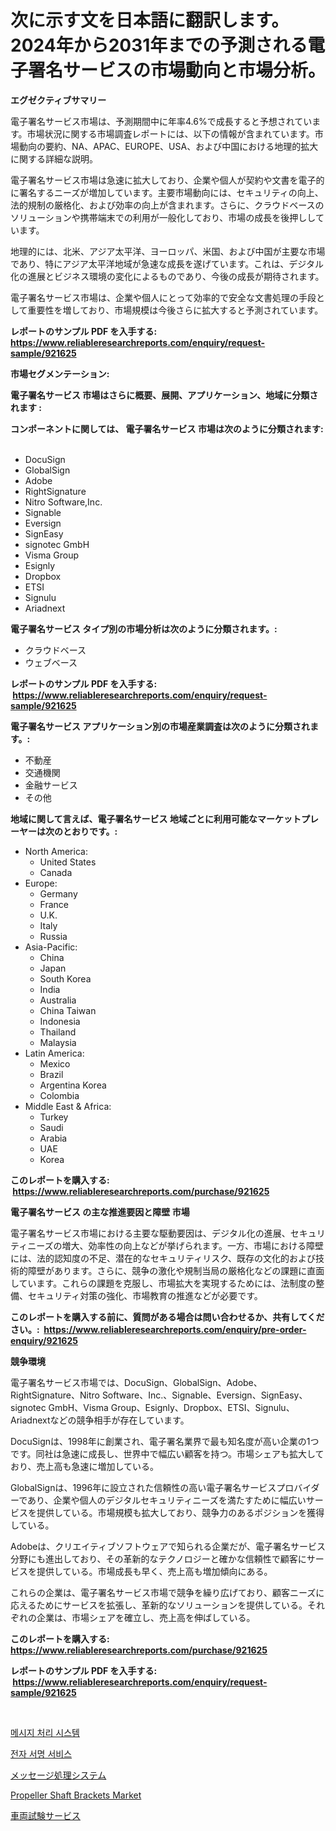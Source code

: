 <p><h1>次に示す文を日本語に翻訳します。2024年から2031年までの予測される電子署名サービスの市場動向と市場分析。</h1></p><p><strong>エグゼクティブサマリー</strong></p>
<p><p>電子署名サービス市場は、予測期間中に年率4.6%で成長すると予想されています。市場状況に関する市場調査レポートには、以下の情報が含まれています。市場動向の要約、NA、APAC、EUROPE、USA、および中国における地理的拡大に関する詳細な説明。</p><p>電子署名サービス市場は急速に拡大しており、企業や個人が契約や文書を電子的に署名するニーズが増加しています。主要市場動向には、セキュリティの向上、法的規制の厳格化、および効率の向上が含まれます。さらに、クラウドベースのソリューションや携帯端末での利用が一般化しており、市場の成長を後押ししています。</p><p>地理的には、北米、アジア太平洋、ヨーロッパ、米国、および中国が主要な市場であり、特にアジア太平洋地域が急速な成長を遂げています。これは、デジタル化の進展とビジネス環境の変化によるものであり、今後の成長が期待されます。</p><p>電子署名サービス市場は、企業や個人にとって効率的で安全な文書処理の手段として重要性を増しており、市場規模は今後さらに拡大すると予測されています。</p></p>
<p><strong>レポートのサンプル PDF を入手する: <a href="https://www.reliableresearchreports.com/enquiry/request-sample/921625">https://www.reliableresearchreports.com/enquiry/request-sample/921625</a></strong></p>
<p><strong>市場セグメンテーション:</strong></p>
<p><strong> 電子署名サービス 市場はさらに概要、展開、アプリケーション、地域に分類されます :</strong></p>
<p><strong>コンポーネントに関しては、 電子署名サービス 市場は次のように分類されます: &nbsp;</strong></p>
<p><ul><li>DocuSign</li><li>GlobalSign</li><li>Adob​​e</li><li>RightSignature</li><li>Nitro Software,Inc.</li><li>Signable</li><li>Eversign</li><li>SignEasy</li><li>signotec GmbH</li><li>Visma Group</li><li>Esignly</li><li>Dropbox</li><li>ETSI</li><li>Signulu</li><li>Ariadnext</li></ul></p>
<p><strong> 電子署名サービス タイプ別の市場分析は次のように分類されます。:</strong></p>
<p><ul><li>クラウドベース</li><li>ウェブベース</li></ul></p>
<p><strong>レポートのサンプル PDF を入手する: &nbsp;<a href="https://www.reliableresearchreports.com/enquiry/request-sample/921625">https://www.reliableresearchreports.com/enquiry/request-sample/921625</a></strong></p>
<p><strong> 電子署名サービス アプリケーション別の市場産業調査は次のように分類されます。:</strong></p>
<p><ul><li>不動産</li><li>交通機関</li><li>金融サービス</li><li>その他</li></ul></p>
<p><strong>地域に関して言えば、電子署名サービス 地域ごとに利用可能なマーケットプレーヤーは次のとおりです。:</strong></p>
<p><ul>
    <li>
        North America:
        <ul>
            <li>United States</li>
            <li>Canada</li>
        </ul>
    </li>
    <li>
        Europe:
        <ul>
            <li>Germany</li>
            <li>France</li>
            <li>U.K.</li>
            <li>Italy</li>
            <li>Russia</li>
        </ul>
    </li>
    <li>
        Asia-Pacific:
        <ul>
            <li>China</li>
            <li>Japan</li>
            <li>South Korea</li>
            <li>India</li>
            <li>Australia</li>
            <li>China Taiwan</li>
            <li>Indonesia</li>
            <li>Thailand</li>
            <li>Malaysia</li>
        </ul>
    </li>
    <li>
        Latin America:
        <ul>
            <li>Mexico</li>
            <li>Brazil</li>
            <li>Argentina Korea</li>
            <li>Colombia</li>
        </ul>
    </li>
    <li>
        Middle East & Africa:
        <ul>
            <li>Turkey</li>
            <li>Saudi</li>
            <li>Arabia</li>
            <li>UAE</li>
            <li>Korea</li>
        </ul>
    </li>
    </ul></p>
<p><strong>このレポートを購入する: &nbsp;<a href="https://www.reliableresearchreports.com/purchase/921625">https://www.reliableresearchreports.com/purchase/921625</a></strong></p>
<p><strong>電子署名サービス の主な推進要因と障壁 市場</strong></p>
<p><p>電子署名サービス市場における主要な駆動要因は、デジタル化の進展、セキュリティニーズの増大、効率性の向上などが挙げられます。一方、市場における障壁には、法的認知度の不足、潜在的なセキュリティリスク、既存の文化的および技術的障壁があります。さらに、競争の激化や規制当局の厳格化などの課題に直面しています。これらの課題を克服し、市場拡大を実現するためには、法制度の整備、セキュリティ対策の強化、市場教育の推進などが必要です。</p></p>
<p><strong>このレポートを購入する前に、質問がある場合は問い合わせるか、共有してください。:&nbsp; <a href="https://www.reliableresearchreports.com/enquiry/pre-order-enquiry/921625">https://www.reliableresearchreports.com/enquiry/pre-order-enquiry/921625</a></strong></p>
<p><strong>競争環境</strong></p>
<p><p>電子署名サービス市場では、DocuSign、GlobalSign、Adobe、RightSignature、Nitro Software、Inc.、Signable、Eversign、SignEasy、signotec GmbH、Visma Group、Esignly、Dropbox、ETSI、Signulu、Ariadnextなどの競争相手が存在しています。</p><p>DocuSignは、1998年に創業され、電子署名業界で最も知名度が高い企業の1つです。同社は急速に成長し、世界中で幅広い顧客を持つ。市場シェアも拡大しており、売上高も急速に増加している。</p><p>GlobalSignは、1996年に設立された信頼性の高い電子署名サービスプロバイダーであり、企業や個人のデジタルセキュリティニーズを満たすために幅広いサービスを提供している。市場規模も拡大しており、競争力のあるポジションを獲得している。</p><p>Adobeは、クリエイティブソフトウェアで知られる企業だが、電子署名サービス分野にも進出しており、その革新的なテクノロジーと確かな信頼性で顧客にサービスを提供している。市場成長も早く、売上高も増加傾向にある。</p><p>これらの企業は、電子署名サービス市場で競争を繰り広げており、顧客ニーズに応えるためにサービスを拡張し、革新的なソリューションを提供している。それぞれの企業は、市場シェアを確立し、売上高を伸ばしている。​</p></p>
<p><strong>このレポートを購入する: &nbsp; <a href="https://www.reliableresearchreports.com/purchase/921625">https://www.reliableresearchreports.com/purchase/921625</a></strong></p>
<p><strong>レポートのサンプル PDF を入手する: &nbsp;<a href="https://www.reliableresearchreports.com/enquiry/request-sample/921625">https://www.reliableresearchreports.com/enquiry/request-sample/921625</a></strong><strong></strong></p>
<p>&nbsp;</p>
<p><p><a href="https://github.com/laholand/Market-Research-Report-List-2/blob/main/1905077182249.md">메시지 처리 시스템</a></p><p><a href="https://github.com/sougarounis/Market-Research-Report-List-2/blob/main/5316328182250.md">전자 서명 서비스</a></p><p><a href="https://github.com/lababdou/Market-Research-Report-List-2/blob/main/9092813182254.md">メッセージ処理システム</a></p><p><a href="https://issuu.com/reportprime-2/docs/propeller-shaft-brackets-market-size-2030.pptx">Propeller Shaft Brackets Market</a></p><p><a href="https://github.com/mohamedbakry57/Market-Research-Report-List-2/blob/main/4684679182253.md">車両試験サービス</a></p></p>